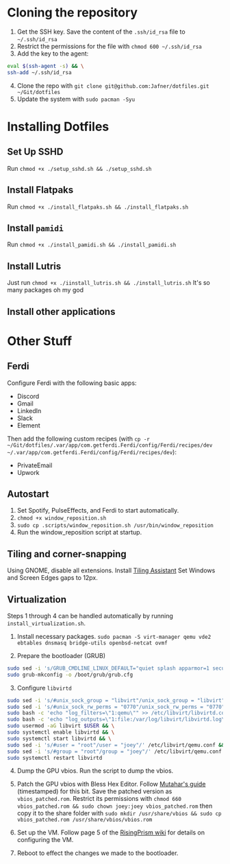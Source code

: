 # Cloning the repository
1. Get the SSH key. Save the content of the `.ssh/id_rsa` file to `~/.ssh/id_rsa`
2. Restrict the permissions for the file with `chmod 600 ~/.ssh/id_rsa`
3. Add the key to the agent:
```bash
eval $(ssh-agent -s) && \
ssh-add ~/.ssh/id_rsa
```
4. Clone the repo with `git clone git@github.com:Jafner/dotfiles.git ~/Git/dotfiles`
5. Update the system with `sudo pacman -Syu`

# Installing Dotfiles
## Set Up SSHD
Run `chmod +x ./setup_sshd.sh && ./setup_sshd.sh`

## Install Flatpaks
Run `chmod +x ./install_flatpaks.sh && ./install_flatpaks.sh`

## Install `pamidi`
Run `chmod +x ./install_pamidi.sh && ./install_pamidi.sh`

## Install Lutris
Just run `chmod +x ./iinstall_lutris.sh && ./install_lutris.sh` It's so many packages oh my god

## Install other applications


# Other Stuff
## Ferdi
Configure Ferdi with the following basic apps:
* Discord
* Gmail
* LinkedIn
* Slack
* Element

Then add the following custom recipes (with `cp -r ~/Git/dotfiles/.var/app/com.getferdi.Ferdi/config/Ferdi/recipes/dev ~/.var/app/com.getferdi.Ferdi/config/Ferdi/recipes/dev`):
* PrivateEmail
* Upwork

## Autostart
1. Set Spotify, PulseEffects, and Ferdi to start automatically.
2. `chmod +x window_reposition.sh`
3. `sudo cp .scripts/window_reposition.sh /usr/bin/window_reposition`
3. Run the window_reposition script at startup.

## Tiling and corner-snapping
Using GNOME, disable all extensions. Install [Tiling Assistant](https://extensions.gnome.org/extension/3733/tiling-assistant/)
Set Windows and Screen Edges gaps to 12px.

## Virtualization

Steps 1 through 4 can be handled automatically by running `install_virtualization.sh`.

1. Install necessary packages.
`sudo pacman -S virt-manager qemu vde2 ebtables dnsmasq bridge-utils openbsd-netcat ovmf`

2. Prepare the bootloader (GRUB)
```bash
sudo sed -i 's/GRUB_CMDLINE_LINUX_DEFAULT="quiet splash apparmor=1 security=apparmor udev.log_priority=3"/GRUB_CMDLINE_LINUX_DEFAULT="quiet splash apparmor=1 security=apparmor amd_iommu=on iommu=pt udev.log_priority=3"/' /etc/default/grub && \
sudo grub-mkconfig -o /boot/grub/grub.cfg
```

3. Configure `libvirtd`

```bash
sudo sed -i 's/#unix_sock_group = "libvirt"/unix_sock_group = "libvirt"/' /etc/libvirt/libvirtd.conf && \
sudo sed -i 's/#unix_sock_rw_perms = "0770"/unix_sock_rw_perms = "0770"/' /etc/libvirt/libvirtd.conf && \
sudo bash -c 'echo "log_filters=\"1:qemu\"" >> /etc/libvirt/libvirtd.conf' && \
sudo bash -c 'echo "log_outputs=\"1:file:/var/log/libvirt/libvirtd.log\"" >> /etc/libvirt/libvirtd.conf' && \
sudo usermod -aG libvirt $USER && \
sudo systemctl enable libvirtd && \
sudo systemctl start libvirtd && \
sudo sed -i 's/#user = "root"/user = "joey"/' /etc/libvirt/qemu.conf && \
sudo sed -i 's/#group = "root"/group = "joey"/' /etc/libvirt/qemu.conf && \
sudo systemctl restart libvirtd
```

4. Dump the GPU vbios.
Run the script to dump the vbios.

5. Patch the GPU vbios with Bless Hex Editor.
Follow [Mutahar's guide](https://youtu.be/BUSrdUoedTo?t=874) (timestamped) for this bit.
Save the patched version as `vbios_patched.rom`. Restrict its permissions with `chmod 660 vbios_patched.rom && sudo chown joey:joey vbios_patched.rom` then copy it to the share folder with `sudo mkdir /usr/share/vbios && sudo cp vbios_patched.rom /usr/share/vbios/vbios.rom`

6. Set up the VM.
Follow page 5 of the [RisingPrism wiki](https://gitlab.com/risingprismtv/single-gpu-passthrough/-/wikis/) for details on configuring the VM. 

7. Reboot to effect the changes we made to the bootloader.
